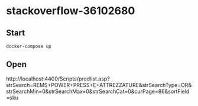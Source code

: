 # stackoverflow-36102680


##  Start
    
    docker-compose up
    
## Open

http://localhost:4400/Scripts/prodlist.asp?strSearch=REMS+POWER+PRESS+E+ATTREZZATURE&strSearchType=OR&strSearchMin=0&strSearchMax=0&strSearchCat=0&curPage=86&sortField=sku
